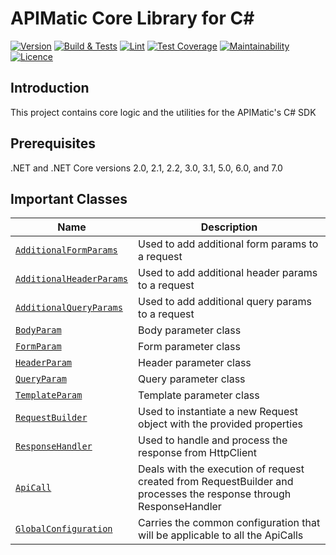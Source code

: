 # APIMatic Core Library for C#

[![Version][nuget-version]][nuget-url]
[![Build & Tests][test-badge]][test-url]
[![Lint][lint-badge]][lint-url]
[![Test Coverage][coverage-badge]][coverage-url]
[![Maintainability][maintainability-badge]][maintainability-url]
[![Licence][license-badge]][license-url]

## Introduction
This project contains core logic and the utilities for the APIMatic's C# SDK

## Prerequisites
.NET and .NET Core versions 2.0, 2.1, 2.2, 3.0, 3.1, 5.0, 6.0, and 7.0

## Important Classes
| Name                                                                                 | Description                                                           |
|--------------------------------------------------------------------------------------|-----------------------------------------------------------------------|
| [`AdditionalFormParams`](APIMatic.Core/Request/Parameters/AdditionalFormParams.cs)   | Used to add additional form params to a request                       |
| [`AdditionalHeaderParams`](APIMatic.Core/Request/Parameters/AdditionalHeaderParams.cs) | Used to add additional header params to a request                     |
| [`AdditionalQueryParams`](APIMatic.Core/Request/Parameters/AdditionalQueryParams.cs) | Used to add additional query params to a request                      |
| [`BodyParam`](APIMatic.Core/Request/Parameters/BodyParam.cs)                         | Body parameter class                                                  |
| [`FormParam`](APIMatic.Core/Request/Parameters/FormParam.cs)                         | Form parameter class                                                  |
| [`HeaderParam`](APIMatic.Core/Request/Parameters/HeaderParam.cs)                     | Header parameter class                                                |
| [`QueryParam`](APIMatic.Core/Request/Parameters/QueryParam.cs)                       | Query parameter class                                                 |
| [`TemplateParam`](APIMatic.Core/Request/Parameters/TemplateParam.cs)                 | Template parameter class                                              |
| [`RequestBuilder`](APIMatic.Core/Request/RequestBuilder.cs)                          | Used to instantiate a new Request object with the provided properties |
| [`ResponseHandler`](APIMatic.Core/Response/ResponseHandler.cs)                       | Used to handle and process the response from HttpClient               |
| [`ApiCall`](APIMatic.Core/ApiCall.cs)  | Deals with the execution of request created from RequestBuilder and processes the response through ResponseHandler  |
| [`GlobalConfiguration`](APIMatic.Core/GlobalConfiguration.cs)  | Carries the common configuration that will be applicable to all the ApiCalls                |


[nuget-url]: https://www.nuget.org/packages/APIMatic.Core
[nuget-version]: https://img.shields.io/nuget/v/APIMatic.Core
[nuget-downloads]: https://img.shields.io/nuget/dt/APIMatic.Core
[test-badge]: https://github.com/apimatic/core-lib-csharp/actions/workflows/test.yml/badge.svg
[test-url]: https://github.com/apimatic/core-lib-csharp/actions/workflows/test.yml
[lint-badge]: https://github.com/apimatic/core-lib-csharp/actions/workflows/test.yml/badge.svg
[lint-url]: https://github.com/apimatic/core-lib-csharp/actions/workflows/test.yml
[coverage-badge]: https://api.codeclimate.com/v1/badges/90aa03dca1ef28d9cef3/test_coverage
[coverage-url]: https://codeclimate.com/github/apimatic/core-lib-php/test_coverage
[maintainability-badge]: https://api.codeclimate.com/v1/badges/90aa03dca1ef28d9cef3/maintainability
[maintainability-url]: https://codeclimate.com/github/apimatic/core-lib-php/maintainability
[license-badge]: https://img.shields.io/badge/licence-APIMATIC-blue
[license-url]: LICENSE
